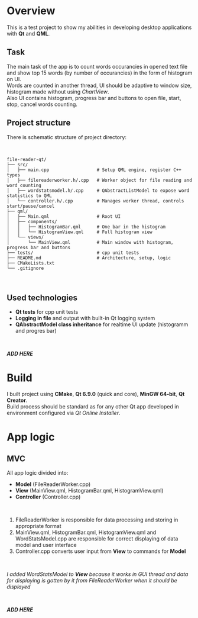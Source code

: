 # Overview

This is a test project to show my abilities in developing desktop applications with **Qt** and **QML**.  

## Task  

The main task of the app is to count words occurancies in opened text file and show top 15 words (by number of occurancies) in the form of histogram on UI.  
Words are counted in another thread, UI should be adaptive to window size, histogram made without using *ChartView*.  
Also UI contains histogram, progress bar and buttons to open file, start, stop, cancel words counting.

## Project structure

There is schematic structure of project directory:

<br/>

```
file-reader-qt/
├── src/
│   ├── main.cpp                  # Setup QML engine, register C++ types
│   ├── filereaderworker.h/.cpp   # Worker object for file reading and word counting
│   ├── wordstatsmodel.h/.cpp     # QAbstractListModel to expose word statistics to QML
│   └── controller.h/.cpp         # Manages worker thread, controls start/pause/cancel
├── qml/
│   ├── Main.qml                  # Root UI
│   ├── components/
│   │   ├── HistogramBar.qml      # One bar in the histogram
│   │   └── HistogramView.qml     # Full histogram view
│   └── views/
│       └── MainView.qml          # Main window with histogram, progress bar and buttons
├── tests/                        # cpp unit tests
├── README.md                     # Architecture, setup, logic
├── CMakeLists.txt
└── .gitignore
```

<br/>

## Used technologies

- **Qt tests** for cpp unit tests
- **Logging in file** and output with built-in Qt logging system
- **QAbstractModel class inheritance** for realtime UI update (histogramm and progres bar)

<br/>

**_ADD HERE_**

# Build

I built project using **CMake**, **Qt 6.9.0** (quick and core), **MinGW 64-bit**, **Qt Creator**.  
Build process should be standard as for any other Qt app developed in environment configured via *Qt Online Installer*.

# App logic

## MVC

All app logic divided into: 
- **Model** (FileReaderWorker.cpp)
- **View** (MainView.qml, HistogramBar.qml, HistogramView.qml)
- **Controller** (Controller.cpp)

<br/>

1. FileReaderWorker is responsible for data processing and storing in appropriate format
2. MainView.qml, HistogramBar.qml, HistogramView.qml and WordStatsModel.cpp are responsible for correct displaying of data model and user interface
3. Controller.cpp converts user input from **View** to commands for **Model** 

<br/>

*I added WordStatsModel to **View** because it works in GUI thread and data for displaying is gotten by it from FileReaderWorker when it should be displayed*

<br/>

**_ADD HERE_**
